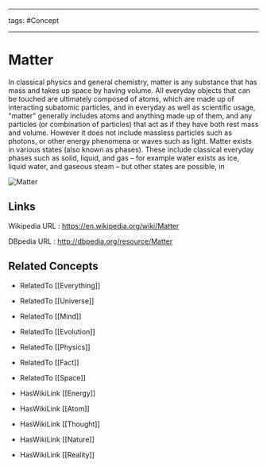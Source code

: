 




---

tags: #Concept

---
# Matter


In classical physics and general chemistry, matter is any substance that has mass and takes up space by having volume. All everyday objects that can be touched are ultimately composed of atoms, which are made up of interacting subatomic particles, and in everyday as well as scientific usage, "matter" generally includes atoms and anything made up of them, and any particles (or combination of particles) that act as if they have both rest mass and volume. However it does not include massless particles such as photons, or other energy phenomena or waves such as light. Matter exists in various states (also known as phases). These include classical everyday phases such as solid, liquid, and gas – for example water exists as ice, liquid water, and gaseous steam – but other states are possible, in

![Matter](http://commons.wikimedia.org/wiki/Special:FilePath/Quartz_oisan.jpg?width=300)


## Links


Wikipedia URL : https://en.wikipedia.org/wiki/Matter

DBpedia URL : http://dbpedia.org/resource/Matter


## Related Concepts


- RelatedTo [[Everything]]

- RelatedTo [[Universe]]

- RelatedTo [[Mind]]

- RelatedTo [[Evolution]]

- RelatedTo [[Physics]]

- RelatedTo [[Fact]]

- RelatedTo [[Space]]

- HasWikiLink [[Energy]]

- HasWikiLink [[Atom]]

- HasWikiLink [[Thought]]

- HasWikiLink [[Nature]]

- HasWikiLink [[Reality]]